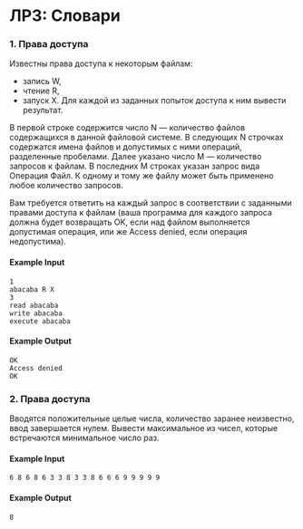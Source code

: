 # ЛР3: Словари

### 1. Права доступа

Известны права доступа к некоторым файлам:

* запись W,
* чтение R,
* запуск X.
Для каждой из заданных попыток доступа к ним вывести результат.

В первой строке содержится число N — количество файлов содержащихся в данной файловой системе. В следующих N строчках содержатся имена файлов и допустимых с ними операций, разделенные пробелами. Далее указано чиcло M — количество запросов к файлам. В последних M строках указан запрос вида Операция Файл. К одному и тому же файлу может быть применено любое количество запросов.

Вам требуется ответить на каждый запрос в соответствии с заданными правами доступа к файлам (ваша программа для каждого запроса должна будет возвращать OK, если над файлом выполняется допустимая операция, или же Access denied, если операция недопустима).

#### Example Input

    1
    abacaba R X
    3
    read abacaba
    write abacaba
    execute abacaba

#### Example Output
    OK
    Access denied
    OK


### 2. Права доступа
Вводятся положительные целые числа, количество заранее неизвестно, ввод завершается нулем. Вывести максимальное из чисел, которые встречаются минимальное число раз.

#### Example Input

    6 8 6 8 6 3 3 8 3 3 8 6 6 6 9 9 9 9 9

#### Example Output
    8
